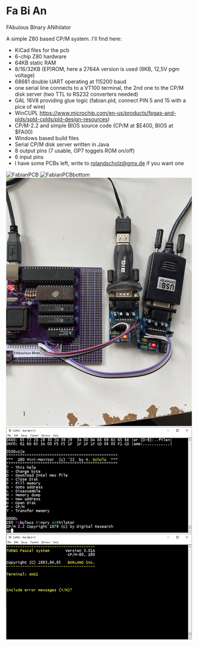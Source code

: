 # Fa Bi An
FAbulous BInary ANihilator

A simple Z80 based CP/M system. I'll find here:

- KiCad files for the pcb
- 6-chip Z80 hardware
- 64KB static RAM
- 8/16/32KB (EP)ROM, here a 2764A version is used (8KB, 12,5V pgm voltage)
- 68681 double UART operating at 115200 baud
- one serial line connects to a VT100 terminal, the 2nd one to the CP/M disk server (two TTL to RS232 converters needed)
- GAL 16V8 providing glue logic (fabian.pld, connect PIN 5 and 15 with a pice of wire)
- WinCUPL https://www.microchip.com/en-us/products/fpgas-and-plds/spld-cplds/pld-design-resources)
- CP/M-2.2 and simple BIOS source code (CP/M at $E400, BIOS at $FA00)
- Windows based build files
- Serial CP/M disk server written in Java
- 8 output pins (7 usable, OP7 toggels ROM on/off)
- 6 input pins
- I have some PCBs left, write to rolandscholz@gmx.de if you want one

![FabianPCB](doc/fabian-pcb.jpg)
![FabianPCBbottom](doc/fabian-pcb-bottom.jpg)
![FabianRS232](doc/fabian-rs232.jpg)
![Monitor](doc/monitor.jpg)
![Turbo](doc/turbo.jpg)
